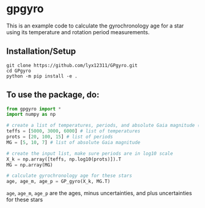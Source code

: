# gpgyro
This is an example code to calculate the gyrochronology age for a star using its temperature and rotation period measurements.

## Installation/Setup
```
git clone https://github.com/lyx12311/GPgyro.git
cd GPgyro
python -m pip install -e .
```
  
## To use the package, do:
```python
from gpgyro import *
import numpy as np

# create a list of temperatures, periods, and absolute Gaia magnitude (The absolute Gaia magnitude is used to determine whether a star is partically convective or fully convective)
teffs = [5000, 3000, 6000] # list of temperatures 
prots = [20, 100, 15] # list of periods
MG = [5, 10, 7] # list of absolute Gaia magnitude

# create the input list, make sure periods are in log10 scale
X_k = np.array([teffs, np.log10(prots)]).T
MG = np.array(MG)

# calculate gyrochronology age for these stars
age, age_m, age_p = GP_gyro(X_k, MG.T)
```

`age`, `age_m`, `age_p` are the ages, minus uncertainties, and plus uncertainties for these stars
